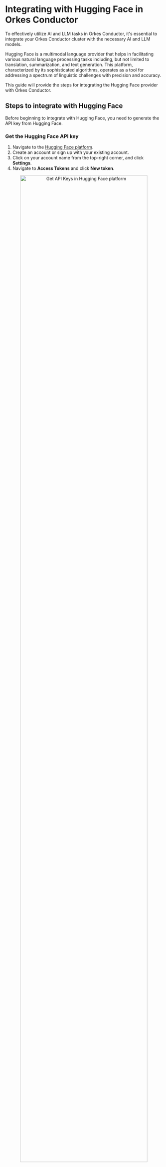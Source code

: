 # Integrating with Hugging Face in Orkes Conductor

To effectively utilize AI and LLM tasks in Orkes Conductor, it's essential to integrate your Orkes Conductor cluster with the necessary AI and LLM models.

Hugging Face is a multimodal language provider that helps in facilitating various natural language processing tasks including, but not limited to translation, summarization, and text generation. This platform, characterized by its sophisticated algorithms, operates as a tool for addressing a spectrum of linguistic challenges with precision and accuracy.

This guide will provide the steps for integrating the Hugging Face provider with Orkes Conductor.

## Steps to integrate with Hugging Face

Before beginning to integrate with Hugging Face, you need to generate the API key from Hugging Face.

### Get the Hugging Face API key

1. Navigate to the [Hugging Face platform](https://huggingface.co/).
2. Create an account or sign up with your existing account.
3. Click on your account name from the top-right corner, and click **Settings**.
4. Navigate to **Access Tokens** and click **New token**.

<p align="center"><img src="/content/img/view-api-keys-hf.png" alt="Get API Keys in Hugging Face platform" width="90%" height="auto"></img></p>

5. Generate the token by providing a name for the token and choosing the read/write permissions.
6. Copy the generated token.

### Create Endpoints in Hugging Face

Check out the official documentation on [creating endpoints in Hugging Face](https://huggingface.co/docs/inference-endpoints/guides/create_endpoint).

## Integrating with Hugging Face as a model provider

Now, you have the API key. Let’s integrate this with Orkes Conductor.

1. Navigate to **Integrations** from the left menu on your Orkes Conductor cluster.
2. Click **+New integration** button from the top-right corner.
3. Under the **AI / LLM** section, choose **Hugging Face**. 
4. Click **+Add** and provide the following parameters:

<p align="center"><img src="/content/img/create-new-hugging-face-integration.png" alt="Create new Hugging Face Integration" width="60%" height="auto"></img></p>

| Parameters | Description |
| ---------- | ----------- | 
| Integration name | A name for the integration. |
| API Key | The API key copied previously. |
| Namespace | The namespace of your hugging face account. You can get the namespace from your account details by navigating to the top right corner of your account and copying the username, which is your namespace. | 
| Description | A description of your integration. |

5. You can toggle-on the **Active** button to activate the integration instantly.
6. Click **Save**.

## Adding Hugging Face models to the integration

Now, you have integrated your Orkes Conductor cluster with the Hugging Face provider. The next step is integrating with the specific models. 

Depending on your use case, you must configure different models within your Hugging Face configuration.

To add a new model to the Hugging Face integration:

1. Navigate to the integrations page and click the '+' button next to the integration created.

<p align="center"><img src="/content/img/create-new-model-for-hugging-face-integration.png" alt="Create new model for Hugging Face Integration" width="100%" height="auto"></img></p>

2. Click **+New model**.
3. Provide the model name, endpoint (the one you created in the previous step), and an optional description for the model. The complete [list of models in Hugging Face is available here](https://huggingface.co/models).

<p align="center"><img src="/content/img/creating-new-model-for-hugging-face-integration.png" alt="Creating new model for Hugging Face Integration" width="60%" height="auto"></img></p>

4. Toggle-on the **Active** button to enable the model immediately.
5. Click **Save**.

This ensures the integration model is saved for future use in LLM tasks within Orkes Conductor.

## RBAC - Governance on who can use Integrations

Now, the integration with the required models is ready. Next, we should determine the access control to these models. 

The permission can be granted to applications/groups within the Orkes Conductor cluster. 

To provide explicit permission to Groups:

1. Navigate to **Access Control > Groups** from the left menu on your Orkes Conductor cluster.
2. Create a new group or choose an existing group.
3. Under the **Permissions** section, click **+Add Permission.**
4. Under the **Integrations** tab, select the required integrations with the required permissions. 

<p align="center"><img src="/content/img/add-integration-permission-for-hugging-face.png" alt="Add Permissions for Hugging Face Integration" width="60%" height="auto"></img></p>

5. Click **Add Permissions**. This ensures that all the group members can access these integration models in their workflows. 

Similarly, you can also provide permissions to [applications](https://orkes.io/content/access-control-and-security/applications#configuring-application). 

:::note
Once the integration is ready, [start creating workflows](https://orkes.io/content/reference-docs/api/metadata/creating-workflow-definition) with [LLM tasks](https://orkes.io/content/category/reference-docs/ai-tasks).
:::